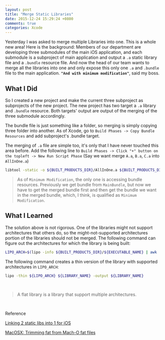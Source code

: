 ```yaml
---
layout: post
title: "Merge Static Libraries"
date: 2015-12-24 15:29:24 +0800
comments: true
categories: Xcode
---
```



Yesterday I was asked to merge multiple Libraries into one. This is a whole new area! Here is the background: Members of our department are developing three submodules of the main iOS application, and each submodule is a subproject of main application and output a `.a` static library file and a `.bundle` resource file. And now the head of our team wants to merge all the libraries into one and only expose this only one `.a` and `.bundle` file to the main application. **`"And with minimum modification"`**, said my boss.

<!--more-->

## What I Did

So I created a new project and make the current three subproject as subprojects of the new project. The new project has two target a `.a` library and  `.bundle` resource. Both targets' output are output of the merging of the three submodule accordingly.

The bundle file is just something like a folder, so merging is simply copying three folder into another. As of Xcode, go to `Build Phases -> Copy Bundle Resources` and add subproject's .bundle target.

The merging of `.a` file are simple too, it's only that I have never touched this area before.
Add the following line to `Build Phases -> Click "+" button on the topleft -> New Run Script Phase` (Say we want merge `A.a`, `B.a`, `C.a` into `AllInOne.a`)

```bash
libtool -static -o ${BUILT_PRODUCTS_DIR}/AllInOne.a ${BUILT_PRODUCTS_DIR}/A.a ${BUILT_PRODUCTS_DIR}/B.a ${BUILT_PRODUCTS_DIR}/C.a
```

> As of `Minimum Modification`, the only one is accessing bundle resources. Previously we get bundle from `MainBundle`, but now we have to get the merged bundle first and then get the bundle we want in the merged bundle, which, I think, is qualified as `Minimum Modification`.

## What I Learned

The solution above is not rigorous. One of the libraries might not support architectures that others do, so the might-not-supported architectures portion of the libraries should not be merged. The following command can figure out the architectures for which the library is being built:

```bash
LIPO_ARCH=$(lipo -info ${BUILT_PRODUCTS_DIR}/${EXECUTABLE_NAME} | awk 'END{ print $NF }')
```

The following command creates a thin version of the library with supported architectures in `LIPO_ARCH`:

```bash
lipo -thin ${LIPO_ARCH} ${LIBRARY_NAME} -output ${LIBRARY_NAME}
```

<br>

> A flat library is a library that support multiple architectures.

<br>

Reference

[Linking 2 static libs into 1 for iOS](http://stackoverflow.com/questions/9531014/linking-2-static-libs-into-1-for-ios/21225126#21225126)

[MacOSX: Trimming fat from Mach-O fat files](http://www.theconsultant.net/2005/09/macosx-operating-on-fat-files/)